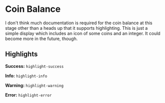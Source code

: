 # Coin Balance

I don't think much documentation is required for the coin balance at this stage other than a heads up that it supports highlighting. This is just a simple display which includes an icon of some coins and an integer. It could become more in the future, though.

## Highlights

**Success:** `highlight-success`

**Info:** `highlight-info`

**Warning:** `highlight-warning`

**Error:** `highlight-error`
